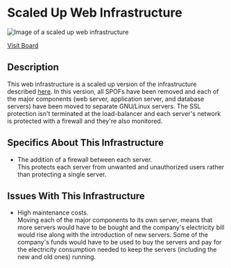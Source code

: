 # Scaled Up Web Infrastructure

![Image of a scaled up web infrastructure](3-scale_up.jpg)

[Visit Board](https://miro.com/app/board/uXjVNVN9sp8=/)

## Description

This web infrastructure is a scaled up version of the infrastructure described [here](2-secured_and_monitored_web_infrastructure.md). In this version, all SPOFs have been removed and each of the major components (web server, application server, and database servers) have been moved to separate GNU/Linux servers. The SSL protection isn't terminated at the load-balancer and each server's network is protected with a firewall and they're also monitored.

## Specifics About This Infrastructure

+ The addition of a firewall between each server.<br/>This protects each server from unwanted and unauthorized users rather than protecting a single server.

## Issues With This Infrastructure

+ High maintenance costs.<br/>Moving each of the major components to its own server, means that more servers would have to be bought and the company's electricity bill would rise along with the introduction of new servers. Some of the company's funds would have to be used to buy the servers and pay for the electricity consumption needed to keep the servers (including the new and old ones) running.
